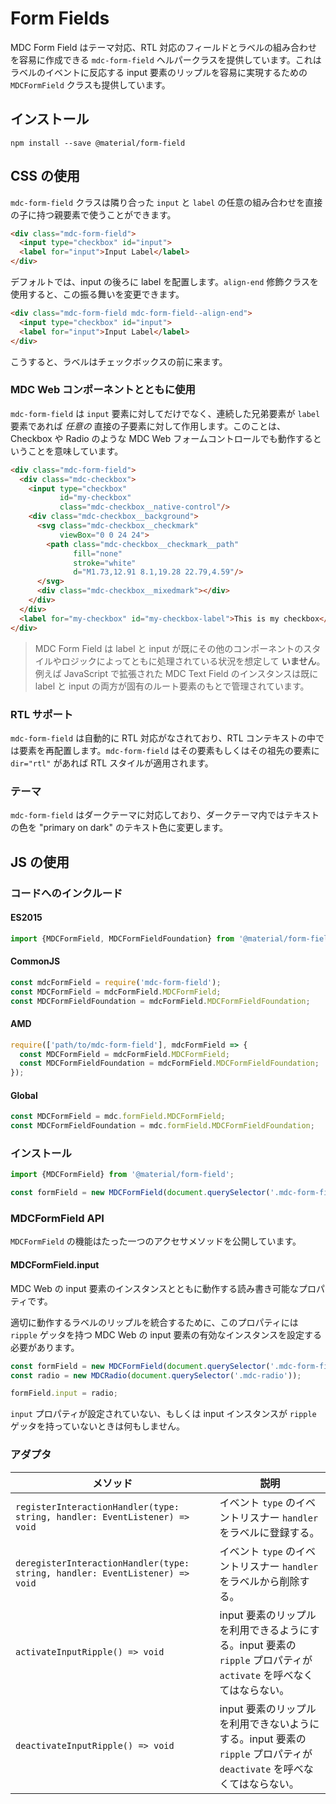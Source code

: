 <!--docs:
title: "Form Fields"
layout: detail
section: components
path: /catalog/input-controls/form-fields/
-->

# Form Fields

MDC Form Field はテーマ対応、RTL 対応のフィールドとラベルの組み合わせを容易に作成できる `mdc-form-field` ヘルパークラスを提供しています。これはラベルのイベントに反応する input 要素のリップルを容易に実現するための `MDCFormField` クラスも提供しています。

## インストール

```
npm install --save @material/form-field
```

## CSS の使用

`mdc-form-field` クラスは隣り合った `input` と `label` の任意の組み合わせを直接の子に持つ親要素で使うことができます。

```html
<div class="mdc-form-field">
  <input type="checkbox" id="input">
  <label for="input">Input Label</label>
</div>
```

デフォルトでは、input の後ろに label を配置します。`align-end` 修飾クラスを使用すると、この振る舞いを変更できます。

```html
<div class="mdc-form-field mdc-form-field--align-end">
  <input type="checkbox" id="input">
  <label for="input">Input Label</label>
</div>
```

こうすると、ラベルはチェックボックスの前に来ます。

### MDC Web コンポーネントとともに使用

`mdc-form-field` は `input` 要素に対してだけでなく、連続した兄弟要素が `label` 要素であれば <em>任意の</em> 直接の子要素に対して作用します。このことは、Checkbox や Radio のような MDC Web フォームコントロールでも動作するということを意味しています。

```html
<div class="mdc-form-field">
  <div class="mdc-checkbox">
    <input type="checkbox"
           id="my-checkbox"
           class="mdc-checkbox__native-control"/>
    <div class="mdc-checkbox__background">
      <svg class="mdc-checkbox__checkmark"
           viewBox="0 0 24 24">
        <path class="mdc-checkbox__checkmark__path"
              fill="none"
              stroke="white"
              d="M1.73,12.91 8.1,19.28 22.79,4.59"/>
      </svg>
      <div class="mdc-checkbox__mixedmark"></div>
    </div>
  </div>
  <label for="my-checkbox" id="my-checkbox-label">This is my checkbox</label>
</div>
```

> MDC Form Field は label と input が既にその他のコンポーネントのスタイルやロジックによってともに処理されている状況を想定して **いません**。例えば JavaScript で拡張された MDC Text Field のインスタンスは既に label と input の両方が固有のルート要素のもとで管理されています。

### RTL サポート

`mdc-form-field` は自動的に RTL 対応がなされており、RTL コンテキストの中では要素を再配置します。`mdc-form-field` はその要素もしくはその祖先の要素に `dir="rtl"` があれば RTL スタイルが適用されます。

### テーマ

`mdc-form-field` はダークテーマに対応しており、ダークテーマ内ではテキストの色を "primary on dark" のテキスト色に変更します。


## JS の使用

### コードへのインクルード

#### ES2015

```javascript
import {MDCFormField, MDCFormFieldFoundation} from '@material/form-field';
```

#### CommonJS

```javascript
const mdcFormField = require('mdc-form-field');
const MDCFormField = mdcFormField.MDCFormField;
const MDCFormFieldFoundation = mdcFormField.MDCFormFieldFoundation;
```

#### AMD

```javascript
require(['path/to/mdc-form-field'], mdcFormField => {
  const MDCFormField = mdcFormField.MDCFormField;
  const MDCFormFieldFoundation = mdcFormField.MDCFormFieldFoundation;
});
```

#### Global

```javascript
const MDCFormField = mdc.formField.MDCFormField;
const MDCFormFieldFoundation = mdc.formField.MDCFormFieldFoundation;
```

### インストール

```javascript
import {MDCFormField} from '@material/form-field';

const formField = new MDCFormField(document.querySelector('.mdc-form-field'));
```

### MDCFormField API

`MDCFormField` の機能はたった一つのアクセサメソッドを公開しています。

#### MDCFormField.input

MDC Web の input 要素のインスタンスとともに動作する読み書き可能なプロパティです。

適切に動作するラベルのリップルを統合するために、このプロパティには `ripple` ゲッタを持つ MDC Web の input 要素の有効なインスタンスを設定する必要があります。

```javascript
const formField = new MDCFormField(document.querySelector('.mdc-form-field'));
const radio = new MDCRadio(document.querySelector('.mdc-radio'));

formField.input = radio;
```

`input` プロパティが設定されていない、もしくは input インスタンスが `ripple` ゲッタを持っていないときは何もしません。


### アダプタ

| メソッド | 説明 |
| --- | --- |
| `registerInteractionHandler(type: string, handler: EventListener) => void` | イベント `type` のイベントリスナー  `handler` をラベルに登録する。 |
| `deregisterInteractionHandler(type: string, handler: EventListener) => void` | イベント `type` のイベントリスナー  `handler` をラベルから削除する。 |
| `activateInputRipple() => void` | input 要素のリップルを利用できるようにする。input 要素の `ripple` プロパティが `activate` を呼べなくてはならない。 |
| `deactivateInputRipple() => void` | input 要素のリップルを利用できないようにする。input 要素の `ripple` プロパティが `deactivate` を呼べなくてはならない。 |
